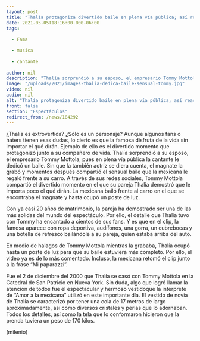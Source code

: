 ```yaml
---
layout: post
title: "Thalía protagoniza divertido baile en plena vía pública; así reaccionó Tommy Mottola"
date: 2021-05-05T18:16:00.000-06:00
tags:
  
  - Fama
  
  - musica
  
  - cantante
  
author: nil
description: "Thalía sorprendió a su esposo, el empresario Tommy Mottola, pues en plena vía pública la cantante le dedicó un baile."
image: "/uploads/2021/images-thalia-dedica-baile-sensual-tommy.jpg"
video: nil
audio: nil
alt: "Thalía protagoniza divertido baile en plena vía pública; así reaccionó Tommy Mottola"
front: false
section: "Espectáculos"
redirect_from: /news/184292
---
```


¿Thalía es extrovertida? ¿Sólo es un personaje? Aunque algunos fans o haters tienen esas dudas, lo cierto es que la famosa disfruta de la vida sin importar el qué dirán. Ejemplo de ello es el divertido momento que protagonizó junto a su compañero de vida. Thalía sorprendió a su esposo, el empresario Tommy Mottola, pues en plena vía pública la cantante le dedicó un baile. Sin que la también actriz se diera cuenta, el magnate la grabó y momentos después compartió el sensual baile que la mexicana le regaló frente a su carro. A través de sus redes sociales, Tommy Mottola compartió el divertido momento en el que su pareja Thalía demostró que le importa poco el qué dirán. La mexicana bailó frente al carro en el que se encontraba el magnate y hasta ocupó un poste de luz. 

Con ya casi 20 años de matrimonio, la pareja ha demostrado ser una de las más solidas del mundo del espectáculo. Por ello, el detalle que Thalía tuvo con Tommy ha encantado a cientos de sus fans. Y es que en el clip, la famosa aparece con ropa deportiva, audífonos, una gorra, un cubrebocas y una botella de refresco bailándole a su pareja, quien estaba arriba del auto. 

En medio de halagos de Tommy Mottola mientras la grababa, Thalía ocupó hasta un poste de luz para que su baile estuviera más completo. Por ello, el video ya es de lo más comentado. Incluso, la mexicana retomó el clip junto a la frase “Mi paparazzi”. 

​Fue el 2 de diciembre del 2000 que Thalía se casó con Tommy Mottola en la Catedral de San Patricio en Nueva York. Sin duda, algo que logró llamar la atención de todos fue el espectacular y hermoso vestidoque la intérprete de “Amor a la mexicana” utilizó en este importante día.  El vestido de novia de Thalía se caracterizó por tener una cola de 17 metros de largo aproximadamente, así como diversos cristales y perlas que lo adornaban. Todos los detalles, así como la tela que lo conformaron hicieron que la prenda tuviera un peso de 170 kilos.  

(milenio)